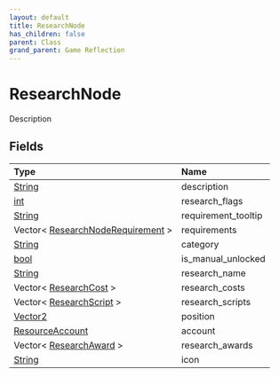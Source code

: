 ```yaml
---
layout: default
title: ResearchNode
has_children: false
parent: Class
grand_parent: Game Reflection
---
```

# ResearchNode
Description 

## Fields
| Type | Name |
|:-------------|:--------------|
| [String](/game-reflection/components/string.md) | description |
| [int](/game-reflection/enums/int.md) | research_flags |
| [String](/game-reflection/components/string.md) | requirement_tooltip |
| Vector< [ResearchNodeRequirement](/game-reflection/classes/research_node_requirement.md) > | requirements |
| [String](/game-reflection/components/string.md) | category |
| [bool](/game-reflection/components/bool.md) | is_manual_unlocked |
| [String](/game-reflection/components/string.md) | research_name |
| Vector< [ResearchCost](/game-reflection/classes/research_cost.md) > | research_costs |
| Vector< [ResearchScript](/game-reflection/classes/research_script.md) > | research_scripts |
| [Vector2](/game-reflection/classes/vector2.md) | position |
| [ResourceAccount](/game-reflection/classes/resource_account.md) | account |
| Vector< [ResearchAward](/game-reflection/classes/research_award.md) > | research_awards |
| [String](/game-reflection/components/string.md) | icon |
